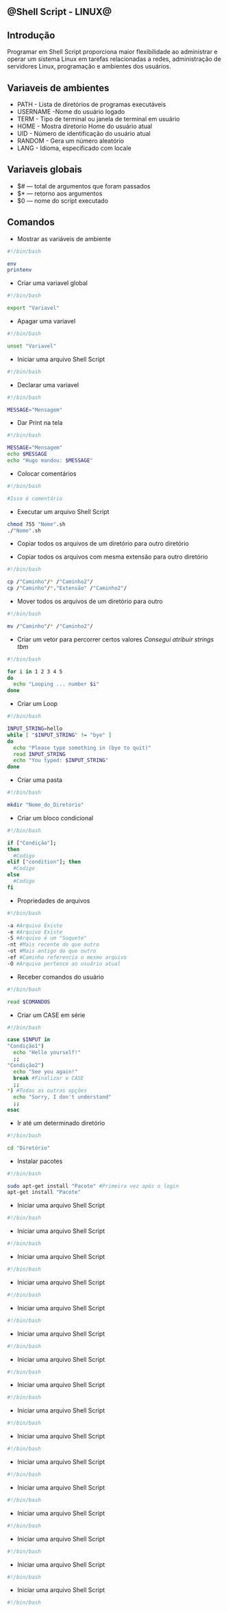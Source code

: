 ## @Shell Script - LINUX@

## Introdução

Programar em Shell Script proporciona maior flexibilidade ao administrar e operar um sistema Linux em tarefas relacionadas a redes, administração de servidores Linux, programação e ambientes dos usuários.

## Variaveis de ambientes

+ PATH - Lista de diretórios de programas executáveis
+ USERNAME -Nome do usuário logado
+ TERM - Tipo de terminal ou janela de terminal em usuário
+ HOME - Mostra diretorio Home do usuário atual
+ UID - Número de identificação do usuário atual
+ RANDOM - Gera um número aleatório
+ LANG - Idioma, especificado com locale

## Variaveis globais

+ $# — total de argumentos que foram passados
+ $* — retorno aos argumentos
+ $0 — nome do script executado

## Comandos

+ Mostrar as variáveis de ambiente


```bash
#!/bin/bash

env
printenv
```

+ Criar uma variavel global


```bash
#!/bin/bash

export "Variavel"
```

+ Apagar uma variavel


```bash
#!/bin/bash

unset "Variavel"
```

+ Iniciar uma arquivo Shell Script


```bash
#!/bin/bash
```

+ Declarar uma variavel


```bash
#!/bin/bash

MESSAGE="Mensagem"
```

+ Dar Print na tela


```bash
#!/bin/bash

MESSAGE="Mensagem"
echo $MESSAGE
echo "Hugo mandou: $MESSAGE"
```

+ Colocar comentários


```bash
#!/bin/bash

#Isso é comentário
```

+ Executar um arquivo Shell Script


```bash
chmod 755 "Nome".sh
./"Nome".sh
```

+ Copiar todos os arquivos de um diretório para outro diretório

+ Copiar todos os arquivos com mesma extensão para outro diretório


```bash
#!/bin/bash

cp /"Caminho"/* /"Caminho2"/
cp /"Caminho"/*."Extensão" /"Caminho2"/

```

+ Mover todos os arquivos de um diretório para outro


```bash
#!/bin/bash

mv /"Caminho"/* /"Caminho2"/
```

+ Criar um vetor para percorrer certos valores *Consegui atribuir strings tbm*


```bash
#!/bin/bash

for i in 1 2 3 4 5
do
  echo "Looping ... number $i"
done
```

+ Criar um Loop


```bash
#!/bin/bash

INPUT_STRING=hello
while [ "$INPUT_STRING" != "bye" ]
do
  echo "Please type something in (bye to quit)"
  read INPUT_STRING
  echo "You typed: $INPUT_STRING"
done
```

+ Criar uma pasta


```bash
#!/bin/bash

mkdir "Nome_do_Diretório"
```

+ Criar um bloco condicional


```bash
#!/bin/bash

if ["Condição"];
then
  #Codigo
elif ["condition"]; then
  #Codigo
else
  #Codigo
fi  
```

+ Propriedades de arquivos


```bash
#!/bin/bash

-a #Arquivo Existe
-e #Arquivo Existe
-S #Arquivo é um "Soquete"
-nt #Mais recente do que outro
-ot #Mais antigo do que outro
-ef #Caminho referencia o mesmo arquivo
-O #Arquivo pertence ao usuário atual

```

+ Receber comandos do usuário


```bash
#!/bin/bash

read $COMANDOS

```

+ Criar um CASE em série


```bash
#!/bin/bash

case $INPUT in
"Condição1")
  echo "Hello yourself!"
  ;;
"Condição2")
  echo "See you again!"
  break #Finalizar o CASE
  ;;
*) #Todas as outras opções
  echo "Sorry, I don't understand"
  ;;
esac

```

+ Ir até um determinado diretório


```bash
#!/bin/bash

cd "Diretório"
```

+ Instalar pacotes


```bash
#!/bin/bash

sudo apt-get install "Pacote" #Primeira vez após o login
apt-get install "Pacote"
```

+ Iniciar uma arquivo Shell Script


```bash
#!/bin/bash
```

+ Iniciar uma arquivo Shell Script


```bash
#!/bin/bash
```

+ Iniciar uma arquivo Shell Script


```bash
#!/bin/bash
```

+ Iniciar uma arquivo Shell Script


```bash
#!/bin/bash
```

+ Iniciar uma arquivo Shell Script


```bash
#!/bin/bash
```

+ Iniciar uma arquivo Shell Script


```bash
#!/bin/bash
```

+ Iniciar uma arquivo Shell Script


```bash
#!/bin/bash
```

+ Iniciar uma arquivo Shell Script


```bash
#!/bin/bash
```
+ Iniciar uma arquivo Shell Script


```bash
#!/bin/bash
```

+ Iniciar uma arquivo Shell Script


```bash
#!/bin/bash
```

+ Iniciar uma arquivo Shell Script


```bash
#!/bin/bash
```

+ Iniciar uma arquivo Shell Script


```bash
#!/bin/bash
```

+ Iniciar uma arquivo Shell Script


```bash
#!/bin/bash
```

+ Iniciar uma arquivo Shell Script


```bash
#!/bin/bash
```

+ Iniciar uma arquivo Shell Script


```bash
#!/bin/bash
```

+ Iniciar uma arquivo Shell Script


```bash
#!/bin/bash
```
